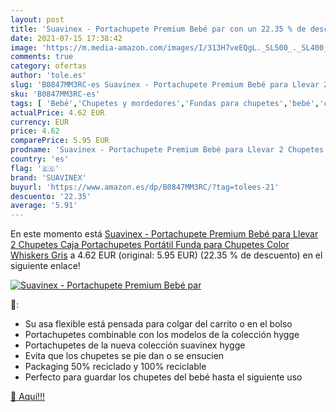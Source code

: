 ```yaml
---
layout: post
title: 'Suavinex - Portachupete Premium Bebé par con un 22.35 % de descuento'
date: 2021-07-15 17:38:42
image: 'https://m.media-amazon.com/images/I/313H7veEQgL._SL500_._SL400_.jpg'
comments: true
category: ofertas
author: 'tole.es'
slug: 'B0847MM3RC-es Suavinex - Portachupete Premium Bebé para Llevar 2...'
sku: 'B0847MM3RC-es'
tags: [ 'Bebé','Chupetes y mordedores','Fundas para chupetes','bebé','chupetes','suavinex', ]
actualPrice: 4.62 EUR
currency: EUR
price: 4.62
comparePrice: 5.95 EUR
prodname: 'Suavinex - Portachupete Premium Bebé para Llevar 2 Chupetes  Caja Portachupetes Portátil  Funda para Chupetes  Color Whiskers Gris'
country: 'es'
flag: '🇪🇸'
brand: 'SUAVINEX'
buyurl: 'https://www.amazon.es/dp/B0847MM3RC/?tag=tolees-21'
descuento: '22.35'
average: '5.91'
---
```


En este momento está [Suavinex - Portachupete Premium Bebé para Llevar 2 Chupetes  Caja Portachupetes Portátil  Funda para Chupetes  Color Whiskers Gris](https://www.amazon.es/dp/B0847MM3RC/?tag=tolees-21) a 4.62 EUR (original: 5.95 EUR) (22.35 %  de descuento) en el siguiente enlace!

[![Suavinex - Portachupete Premium Bebé par](https://m.media-amazon.com/images/I/313H7veEQgL._SL500_._SL400_.jpg)](https://www.amazon.es/dp/B0847MM3RC/?tag=tolees-21)

🔎:

- Su asa flexible está pensada para colgar del carrito o en el bolso
- Portachupetes combinable con los modelos de la colección hygge
- Portachupetes de la nueva colección suavinex hygge
- Evita que los chupetes se pie dan o se ensucien
- Packaging 50% reciclado y 100% reciclable
- Perfecto para guardar los chupetes del bebé hasta el siguiente uso

[🛒 Aquí!!!](https://www.amazon.es/dp/B0847MM3RC/?tag=tolees-21)
